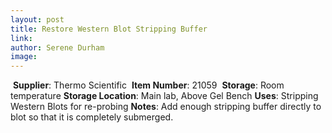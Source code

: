 ```yaml
---
layout: post 
title: Restore Western Blot Stripping Buffer
link: 
author: Serene Durham
image: 
---
```

​
**Supplier**: Thermo Scientific
​
**Item Number**: 21059
​
**Storage**: Room temperature
​
**Storage Location**: Main lab, Above Gel Bench
​
**Uses**: Stripping Western Blots for re-probing
​
**Notes**: Add enough stripping buffer directly to blot so that it is completely submerged. 